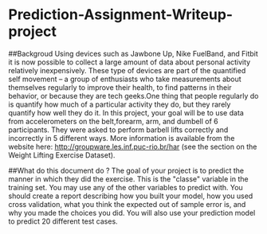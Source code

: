 # Prediction-Assignment-Writeup-project
##Backgroud 
Using devices such as Jawbone Up, Nike FuelBand, and Fitbit it is now possible to collect a large amount of data about personal activity relatively inexpensively. 
These type of devices are part of the quantified self movement – a group of enthusiasts who take measurements about themselves regularly to improve their health, to find patterns in their behavior, or because they are tech geeks.One thing that people regularly do is quantify how much of a particular activity they do, but they rarely quantify how well they do it. In this project, your goal will be to use data from accelerometers on the belt,forearm, arm, and dumbell of 6 participants. They were asked to perform barbell lifts correctly and incorrectly in 5 different ways. More information is available from the website here:
http://groupware.les.inf.puc-rio.br/har (see the section on the Weight Lifting Exercise Dataset).

##What do this document do ?
The goal of your project is to predict the manner in which they did the exercise. This is the "classe" variable in the training set. You may use any of the other variables to predict with. You should create a report describing how you built your model, how you used cross validation, what you think the expected out of sample error is, and why you made the choices you did. You will also use your prediction model to predict 20 different test cases.

